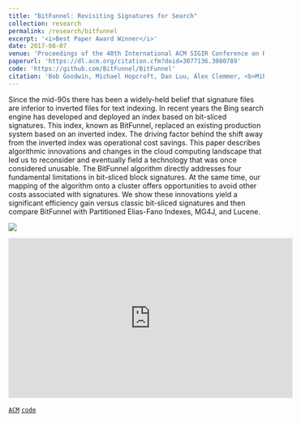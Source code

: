 ```yaml
---
title: "BitFunnel: Revisiting Signatures for Search"
collection: research
permalink: /research/bitfunnel
excerpt: '<i>Best Paper Award Winner</i>'
date: 2017-08-07
venue: 'Proceedings of the 40th International ACM SIGIR Conference on Research and Development in Information Retrieval'
paperurl: 'https://dl.acm.org/citation.cfm?doid=3077136.3080789'
code: 'https://github.com/BitFunnel/BitFunnel'
citation: 'Bob Goodwin, Michael Hopcroft, Dan Luu, Alex Clemmer, <b>Mihaela Curmei</b>, Sameh Elnikety, and Yuxiong He.'
---
```

Since the mid-90s there has been a widely-held belief that signature files are inferior to inverted files for text indexing. In recent years the Bing search engine has developed and deployed an index based on bit-sliced signatures. This index, known as BitFunnel, replaced an existing production system based on an inverted index. The driving factor behind the shift away from the inverted index was operational cost savings. This paper describes algorithmic innovations and changes in the cloud computing landscape that led us to reconsider and eventually field a technology that was once considered unusable. The BitFunnel algorithm directly addresses four fundamental limitations in bit-sliced block signatures. At the same time, our mapping of the algorithm onto a cluster offers opportunities to avoid other costs associated with signatures. We show these innovations yield a significant efficiency gain versus classic bit-sliced signatures and then compare BitFunnel with Partitioned Elias-Fano Indexes, MG4J, and Lucene.

![](../../images/bitfunnel.png)

<iframe width="560" height="315" src="https://www.youtube.com/embed/1-Xoy5w5ydM" frameborder="0" allow="accelerometer; autoplay; encrypted-media; gyroscope; picture-in-picture" allowfullscreen></iframe>

[`ACM`](https://dl.acm.org/citation.cfm?doid=3077136.3080789)
[`code`](https://github.com/BitFunnel/BitFunnel)
